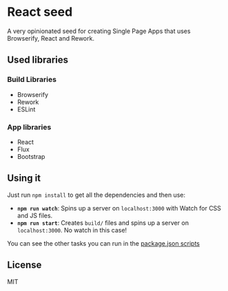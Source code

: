 # React seed

A very opinionated seed for creating Single Page Apps that uses Browserify, React and Rework.

## Used libraries

### Build Libraries
* Browserify
* Rework
* ESLint

### App libraries
* React
* Flux
* Bootstrap

## Using it

Just run `npm install` to get all the dependencies and then use:

* **`npm run watch`**: Spins up a server on `localhost:3000` with Watch for CSS and JS files.
* **`npm run start`**: Creates `build/` files and spins up a server on `localhost:3000`. No watch in this case!

You can see the other tasks you can run in the [package.json scripts](https://github.com/mgonto/react-browserify-spa-seed/blob/master/package.json#L18-L29)


## License

MIT
